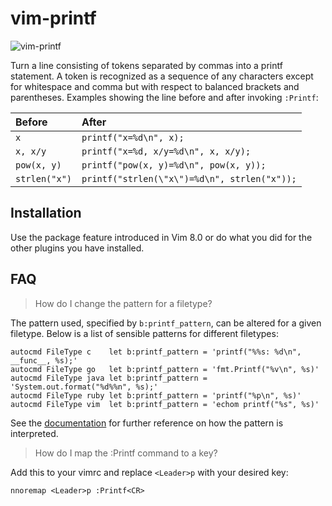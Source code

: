 vim-printf
==========

![vim-printf](http://i.imgur.com/dSBEnuv.gif)

Turn a line consisting of tokens separated by commas into a printf statement.
A token is recognized as a sequence of any characters except for whitespace and
comma but with respect to balanced brackets and parentheses.
Examples showing the line before and after invoking `:Printf`:

| Before        | After                                        |
|:--------------|:---------------------------------------------|
| `x`           | `printf("x=%d\n", x);`                       |
| `x, x/y`      | `printf("x=%d, x/y=%d\n", x, x/y);`          |
| `pow(x, y)`   | `printf("pow(x, y)=%d\n", pow(x, y));`       |
| `strlen("x")` | `printf("strlen(\"x\")=%d\n", strlen("x"));` |

Installation
------------

Use the package feature introduced in Vim 8.0 or do what you did for the other
plugins you have installed.

FAQ
---

> How do I change the pattern for a filetype?

The pattern used, specified by `b:printf_pattern`, can be altered for a given
filetype.
Below is a list of sensible patterns for different filetypes:

```vim
autocmd FileType c    let b:printf_pattern = 'printf("%%s: %d\n", __func__, %s);'
autocmd FileType go   let b:printf_pattern = 'fmt.Printf("%v\n", %s)'
autocmd FileType java let b:printf_pattern = 'System.out.format("%d%%n", %s);'
autocmd FileType ruby let b:printf_pattern = 'printf("%p\n", %s)'
autocmd FileType vim  let b:printf_pattern = 'echom printf("%s", %s)'
```

See the [documentation] for further reference on how the pattern is interpreted.

> How do I map the :Printf command to a key?

Add this to your vimrc and replace `<Leader>p` with your desired key:

```vim
nnoremap <Leader>p :Printf<CR>
```

[documentation]: doc/printf.txt
